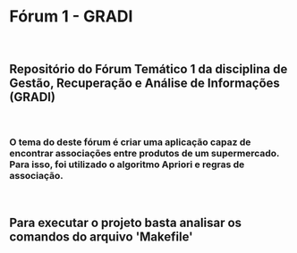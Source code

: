 # Fórum 1 - GRADI

<br/>

## Repositório do Fórum Temático 1 da disciplina de Gestão, Recuperação e Análise de Informações (GRADI)

<br/>

### O tema do deste fórum é criar uma aplicação capaz de encontrar associações entre produtos de um supermercado. Para isso, foi utilizado o algoritmo Apriori e regras de associação.

<br/>

## Para executar o projeto basta analisar os comandos do arquivo 'Makefile'
